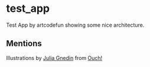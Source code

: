 # test_app

Test App by artcodefun showing some nice architecture.

## Mentions

Illustrations by [Julia Gnedin](https://icons8.com/illustrations/author/627444) from [Ouch!](https://icons8.com/illustrations)


